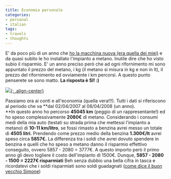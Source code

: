 ```yaml
---
title: Economia personale
categories:
- personal
- italian
tags:
- travels
- thoughts
---
```

E' da poco più di un anno che [ho la macchina nuova (era quella dei miei)]({{site.url}}/2007/03/12/il-mio-nuovo-amore/
"{{site.url}}/2007/03/12/il-mio-nuovo-amore/" ) e da quasi subito le
ho installato l'impianto a metano. Inutile dire che ho visto subio il
risparmio. E' un anno preciso però che ad ogni rifornimento mi sono appuntato
il prezzo del metano, i kg (il metano si misura in kg e non in lt), il prezzo
del rifornimento ed ovviamente i km percorsi. A questo punto penserete se sono
matto. **La risposta è SI! :)**

[![]({{site.url}}/assets/images/prezzi_metano.jpg){: .align-center}]({{site.url}}/assets/images/prezzi_metano.jpg "{{site.url}}/assets/images/prezzi_metano.jpg" )

Passiamo ora ai conti e all'economia (quella vera!!!). Tutti i dati si
riferiscono al periodo che va **dal 02/04/2007 al 06/04/2008 (un anno).  
**In questo anno ho percorso **45045 km** (peggio di un rappresentante!)
ed ho speso complessivamente **2080€** di metano. Considerando i consumi
medi della mia auto (testati su strada prima che mettessi l'impianto a metano)
di **10-11 km/litro**, se fossi rimasto a benzina avrei messo un totale
di **4505 litri.** Prendendo come prezzo medio della benzina **1.300€/lt**
avrei speso circa **5857€.**
La differenza tra i soldi che avrei dovuto spendere in benzina e quelli
che ho speso a metano danno il risparmio effettivo conseguito,
ovvero 5857 - 2080 = 3777€. A questo importo però il primo anno gli devo
togliere il costo dell'impianto di 1500€. Dunque, **5857 - 2080 - 1500 = 2227€ risparmiati**
Beh senza dubbio una bella cifra in tasca e ricordatevi che i soldi
risparmiati sono soldi guadagnati ([come dice il buon vecchio Simone](http://ubuntista.wordpress.com/2007/10/22/campare-male-con-1000-euro-al-mese/ "http://ubuntista.wordpress.com/2007/10/22/campare-male-con-1000-euro-al-mese/" ))

